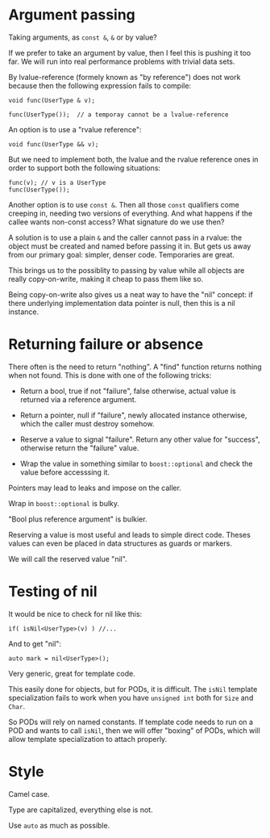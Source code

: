 
# Argument passing

Taking arguments, as `const &`, `&` or by value?

If we prefer to take an argument by value, then I feel this is
pushing it too far.  We will run into real performance problems
with trivial data sets.  

By lvalue-reference (formely known as "by reference") does not
work because then the following expression fails to compile:

```
void func(UserType & v);

func(UserType());  // a temporay cannot be a lvalue-reference

```

An option is to use a "rvalue reference":

```
void func(UserType && v);
```

But we need to implement both, the lvalue and the rvalue
reference ones in order to support both the following
situations:

```
func(v); // v is a UserType
func(UserType());
```

Another option is to use `const &`.  Then all those
`const` qualifiers come creeping in, needing two
versions of everything.  And what happens if the
callee wants non-const access?  What signature do we
use then?

A solution is to use a plain `&` and the caller cannot
pass in a rvalue: the object must be created and named 
before passing it in.  But gets us away from our primary
goal: simpler, denser code.  Temporaries are great.

This brings us to the possiblity to passing by value while
all objects are really copy-on-write, making it cheap
to pass them like so.

Being copy-on-write also gives us a neat way to have
the "nil" concept: if there underlying implementation
data pointer is null, then this is a nil instance.

 
# Returning failure or absence

There often is the need to return "nothing".  A "find"
function returns nothing when not found.  This is
done with one of the following tricks:

- Return a bool, true if not "failure", false otherwise,
  actual value is returned via a reference argument.
  
- Return a pointer, null if "failure", newly allocated
  instance otherwise, which the caller must destroy 
  somehow.
  
- Reserve a value to signal "failure".  Return any other
  value for "success", otherwise return the "failure"
  value.
 
- Wrap the value in something similar to `boost::optional`
  and check the value before accesssing it.
  
Pointers may lead to leaks and impose on the caller.

Wrap in `boost::optional` is bulky.

"Bool plus reference argument" is bulkier.

Reserving a value is most useful and leads to simple
direct code.  Theses values can even be placed in 
data structures as guards or markers.

We will call the reserved value "nil".

# Testing of nil

It would be nice to check for nil like this:

```
if( isNil<UserType>(v) ) //...
```  

And to get "nil":

```
auto mark = nil<UserType>();
```

Very generic, great for template code.

This easily done for objects, but for PODs, it is
difficult.  The `isNil` template specialization
fails to work when you have `unsigned int` both
for `Size` and `Char`.

So PODs will rely on named constants.  If template
code needs to run on a POD and wants to call `isNil`,
then we will offer "boxing" of PODs, which will allow
template specialization to attach properly.

# Style

Camel case.

Type are capitalized, everything else is not.

Use `auto` as much as possible.
  
